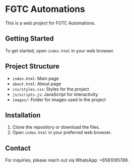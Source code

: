 # FGTC Automations

This is a web project for FGTC Automations.

## Getting Started

To get started, open `index.html` in your web browser.

## Project Structure

- `index.html`: Main page
- `about.html`: About page
- `css/styles.css`: Styles for the project
- `js/scripts.js`: JavaScript for interactivity
- `images/`: Folder for images used in the project

## Installation

1. Clone the repository or download the files.
2. Open `index.html` in your preferred web browser.

## Contact

For inquiries, please reach out via WhatsApp: +6581095789.